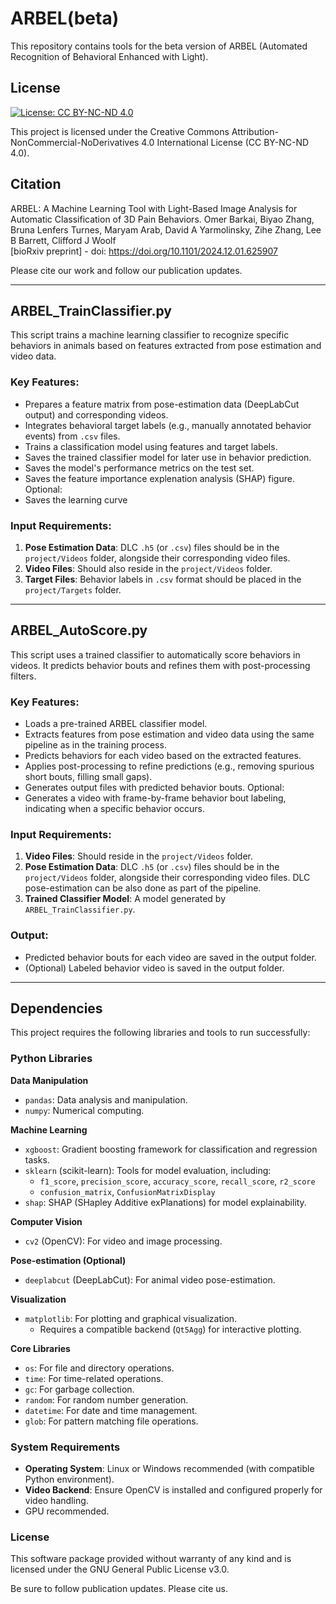 # ARBEL(beta) 
This repository contains tools for the beta version  of ARBEL (Automated Recognition of Behavioral Enhanced with Light). 

## **License**
[![License: CC BY-NC-ND 4.0](https://img.shields.io/badge/License-CC%20BY--NC--ND%204.0-lightgrey.svg)](https://creativecommons.org/licenses/by-nc-nd/4.0/)

This project is licensed under the Creative Commons Attribution-NonCommercial-NoDerivatives 4.0 International License (CC BY-NC-ND 4.0).



## **Citation**
ARBEL: A Machine Learning Tool with Light-Based Image Analysis for Automatic Classification of 3D Pain Behaviors.
Omer Barkai, Biyao Zhang,  Bruna Lenfers Turnes, Maryam Arab,  David A Yarmolinsky, Zihe Zhang, Lee B Barrett,  Clifford J Woolf  
[bioRxiv preprint] - doi: https://doi.org/10.1101/2024.12.01.625907  

Please cite our work and follow our publication updates.


---
## **ARBEL_TrainClassifier.py**
This script trains a machine learning classifier to recognize specific behaviors in animals based on features extracted from pose estimation and video data. 

### Key Features:
- Prepares a feature matrix from pose-estimation data (DeepLabCut output) and corresponding videos.
- Integrates behavioral target labels (e.g., manually annotated behavior events) from `.csv` files.
- Trains a classification model using features and target labels.
- Saves the trained classifier model for later use in behavior prediction.
- Saves the model's performance metrics on the test set.
- Saves the feature importance explenation analysis (SHAP) figure.
Optional:
- Saves the learning curve 

### Input Requirements:
1. **Pose Estimation Data**: DLC `.h5` (or `.csv`) files should be in the `project/Videos` folder, alongside their corresponding video files.
2. **Video Files**: Should also reside in the `project/Videos` folder.
3. **Target Files**: Behavior labels in `.csv` format should be placed in the `project/Targets` folder.

---

## **ARBEL_AutoScore.py**
This script uses a trained classifier to automatically score behaviors in videos. It predicts behavior bouts and refines them with post-processing filters.

### Key Features:
- Loads a pre-trained ARBEL classifier model.
- Extracts features from pose estimation and video data using the same pipeline as in the training process.
- Predicts behaviors for each video based on the extracted features.
- Applies post-processing to refine predictions (e.g., removing spurious short bouts, filling small gaps).
- Generates output files with predicted behavior bouts.
Optional:
- Generates a video with frame-by-frame behavior bout labeling, indicating when a specific behavior occurs. 

### Input Requirements:
1. **Video Files**: Should reside in the `project/Videos` folder.
2. **Pose Estimation Data**: DLC `.h5` (or `.csv`) files should be in the `project/Videos` folder, alongside their corresponding video files. DLC pose-estimation can be also done as part of the pipeline. 
3. **Trained Classifier Model**: A model generated by `ARBEL_TrainClassifier.py`.

### Output:
- Predicted behavior bouts for each video are saved in the output folder.
- (Optional) Labeled behavior video is saved in the output folder.

---

## **Dependencies**
This project requires the following libraries and tools to run successfully:

### **Python Libraries**
**Data Manipulation**
   - `pandas`: Data analysis and manipulation.
   - `numpy`: Numerical computing.

**Machine Learning**
   - `xgboost`: Gradient boosting framework for classification and regression tasks.
   - `sklearn` (scikit-learn): Tools for model evaluation, including:
     - `f1_score`, `precision_score`, `accuracy_score`, `recall_score`, `r2_score`
     - `confusion_matrix`, `ConfusionMatrixDisplay`
   - `shap`: SHAP (SHapley Additive exPlanations) for model explainability.

**Computer Vision**
   - `cv2` (OpenCV): For video and image processing.

**Pose-estimation (Optional)**
   - `deeplabcut` (DeepLabCut): For animal video pose-estimation.

**Visualization**
   - `matplotlib`: For plotting and graphical visualization.
     - Requires a compatible backend (`Qt5Agg`) for interactive plotting.

**Core Libraries**
   - `os`: For file and directory operations.
   - `time`: For time-related operations.
   - `gc`: For garbage collection.
   - `random`: For random number generation.
   - `datetime`: For date and time management.
   - `glob`: For pattern matching file operations.

### **System Requirements**
- **Operating System**: Linux or Windows recommended (with compatible Python environment).
- **Video Backend**: Ensure OpenCV is installed and configured properly for video handling.
- GPU recommended. 

### **License**
This software package provided without warranty of any kind and is licensed under the GNU General Public License v3.0. 


Be sure to follow publication updates. Please cite us.
